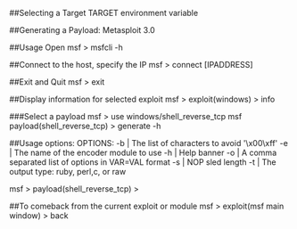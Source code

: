 ##Selecting a Target
TARGET environment variable

##Generating a Payload:
Metasploit 3.0

##Usage Open
msf > msfcli -h

##Connect to the host, specify the IP
msf > connect [IPADDRESS]

##Exit and Quit
msf > exit

##Display information for selected exploit
msf > exploit(windows) > info

###Select a payload
msf > use windows/shell_reverse_tcp
msf payload(shell_reverse_tcp) > generate -h

##Usage options:
OPTIONS:
 -b <opt> | The list of characters to avoid '\x00\xff'
 -e <opt> | The name of the encoder module to use
 -h       | Help banner
 -o <opt> | A comma separated list of options in VAR=VAL format
 -s <opt> | NOP sled length
 -t <opt> | The output type: ruby, perl,c, or raw
  
 msf > payload(shell_reverse_tcp) >
  
 ##To comeback from the current exploit or module
  msf > exploit(msf main window) > back
